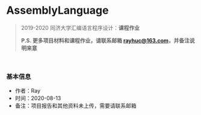 # AssemblyLanguage
> 2019-2020 同济大学汇编语言程序设计：**课程作业**
>
> **P.S. 更多项目材料和课程作业，请联系邮箱 rayhuc@163.com，并备注说明来意**

<br/>

### 基本信息

- 作者：Ray
- 时间：2020-08-13
- 备注：项目报告和其他资料未上传，需要请联系邮箱
